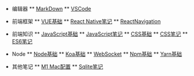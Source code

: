 * 编辑器
** [MarkDown](编辑器/MarkDown.md)
** [VSCode](编辑器/VSCode.md)

* 前端框架
** [VUE基础](前端框架/VUE基础.md)
** [React Native笔记](前端框架/RN基础.md)
** [ReactNavigation](前端框架/ReactNavigation.md)

* 前端知识
** [JavaScript基础](前端知识/JavaScript基础.md)
** [JavaScript笔记](前端知识/JavaScript笔记.md)
** [CSS基础](前端知识/CSS基础.md)
** [CSS笔记](前端知识/CSS笔记.md)
** [ES6笔记](前端知识/ES6笔记.md)

* Node
** [Node基础](Node/Node基础.md)
** [Koa基础](Node/Koa基础.md)
** [WebSocket](Node/WebSocket.md)
** [Npm基础](Node/NPM基础.md)
** [Yarn基础](Node/Yarn基础.md)

* 其他笔记
** [M1 Mac配置](其他笔记/Mac配置.md)
** [Sqlite笔记](其他笔记/Sqlite笔记.md)